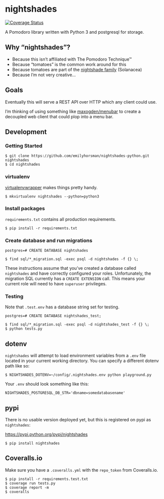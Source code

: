 # nightshades

[![Coverage Status](https://coveralls.io/repos/github/emilyhorsman/nightshades-python/badge.svg?branch=development)](https://coveralls.io/github/emilyhorsman/nightshades-python?branch=development)

A Pomodoro library written with Python 3 and postgresql for storage.

## Why “nightshades”?

* Because this isn’t affiliated with The Pomodoro Technique™
* Because “tomatoes” is the common work around for this
* Because tomatoes are part of the [nightshade family](https://en.wikipedia.org/wiki/Solanaceae) (Solanacea)
* Because I’m not very creative…

## Goals

Eventually this will serve a REST API over HTTP which any client could use.

I’m thinking of using something like
[maxogden/menubar](https://github.com/maxogden/menubar)
to create a decoupled web client that could plop into a menu bar.

## Development

### Getting Started

```
$ git clone https://github.com/emilyhorsman/nightshades-python.git nightshades
$ cd nightshades
```

### virtualenv

[virtualenvwrapper](https://virtualenvwrapper.readthedocs.org/en/latest/) makes
things pretty handy.

```
$ mkvirtualenv nightshades --python=python3
```

### Install packages

`requirements.txt` contains all production requirements.

```
$ pip install -r requirements.txt
```

### Create database and run migrations

```
postgres=# CREATE DATABASE nightshades
```

```
$ find sql/*_migration.sql -exec psql -d nightshades -f {} \;
```

These instructions assume that you’ve created a database called `nightshades`
and have correctly configured your roles. Unfortunately, the migration SQL
currently has a `CREATE EXTENSION` call. This means your current role will need
to have `superuser` privileges.

### Testing

Note that `.test.env` has a database string set for testing.

```
postgres=# CREATE DATABASE nightshades_test;

$ find sql/*_migration.sql -exec psql -d nightshades_test -f {} \;
$ python tests.py
```

## dotenv

`nightshades` will attempt to load environment variables from a `.env` file
located in your current working directory. You can specify a different dotenv
path like so:

```
$ NIGHTSHADES_DOTENV=~/config/.nightshades.env python playground.py
```

Your `.env` should look something like this:

```
NIGHTSHADES_POSTGRESQL_DB_STR='dbname=somedatabasename'
```

## pypi

There is no usable version deployed yet, but this is registered on pypi as
`nightshades`:

https://pypi.python.org/pypi/nightshades

```
$ pip install nightshades
```

## Coveralls.io

Make sure you have a `.coveralls.yml` with the `repo_token` from Coveralls.io.

```
$ pip install -r requirements.test.txt
$ coverage run tests.py
$ coverage report -m
$ coveralls
```
